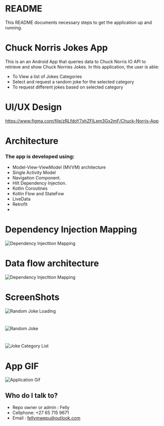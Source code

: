 # README #

This README  documents necessary steps  to get the application up and running.

# Chuck Norris Jokes App #
This is an an Android App that queries data to Chuck Norris IO API to retrieve and show Chuck Norries Jokes.
In this application, the user is able:

* To View a list of Jokes Categories
* Select and request a random joke for the selected category
* To request different jokes based on selected category

# UI/UX Design #

https://www.figma.com/file/zRLfdoY7xhZFILem3Gx2mF/Chuck-Norris-App


# Architecture # 

### The app is developed using: ###

* Model-View-ViewModel (MVVM) architecture
* Single Activity Model
* Navigation Component.
* Hilt Dependency Injection.
* Kotlin Coroutines
* Kotlin Flow and StateFow
* LiveData
* Retrofit
* 
# Dependency Injection Mapping #
![Dependency Injecttion Mapping](/images/chucknorris_app_architecture.png)

# Data flow architecture #
![Dependency Injecttion Mapping](/images/chucknorris_app_data_flow.PNG)

# ScreenShots #
![Random Joke Loading](/images/random_joke_loading.png)
# #
![Random Joke](/images/radom_joke.png)
# #
![Joke Category List](/images/joke_list.png)

 
# App GIF #
![Application Gif](/images/chuck_noris_app.gif)


## Who do I talk to? ##
* Repo owner or admin : Felly
* Cellphone: +27 65 715 9671
* Email : fellymwepu@outlook.com